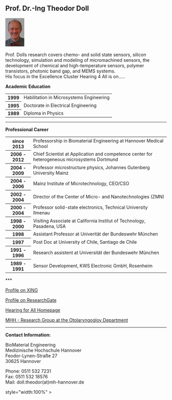 ## Prof. Dr.-Ing Theodor Doll

![Image Theo Doll](Theo.png)

Prof. Dolls research covers chemo- and solid state sensors, silicon technology, simulation and modeling of micromachined sensors, the development of chemical and high-temperature sensors, polymer transistors, photonic band gap, and MEMS systems.   
His focus in the Excellence Cluster Hearing 4 All is on.....



**Academic Education**

<table>
<tr><th>1999<td> Habilitation in Microsystems Engineering <tr>
<tr><th>1995<td> Doctorate in Electrical Engineering <tr>
<tr><th>1989<td> Diploma in Physics  <tr>
</table>

***
**Professional Career**

 <table bordercolour="transparent">
  <tr >
    <th>since 2013</th>
    <td> Professorship in Biomaterial Engineering at Hannover Medical School</td>
   
  <tr>
  <tr>
    <th>2006 - 2012</th>
    <td>Chief Scientist at Application and competence center for heterogeneous microsystems Dortmund </td>
   
  <tr>
<tr>
    <th>2004 - 2009</th>
    <td>Professor microstructure physics, Johannes Gutenberg University Mainz</td>
   
  <tr>
<tr>
    <th>2004 - 2006</th>
    <td>Mainz Institute of Microtechnology, CEO/CSO</td>
   
  <tr>
<tr>
    <th>2002 - 2004</th>
    <td>Director of the Center of Micro- and Nanotechnologies (ZMN)</td>
   
  <tr>
<tr>
    <th>2000 - 2004</th>
    <td>Professor solid-state electronics, Technical University Ilmenau</td>
   
  <tr>
<tr>
    <th>1998 - 2000</th>
    <td>Visiting Associate at California Institut of Technology, Pasadena, USA  </td>
   
  <tr>
<tr>
    <th>1998</th>
    <td>Assistant Professor at Univerität der Bundeswehr München</td>
   
  <tr>
<tr>
    <th>1997</th>
    <td>Post Doc at University of Chile, Santiago de Chile </td>
   
  <tr>
<tr>
    <th>1991 - 1996</th>
    <td>Research assistent at Universität der Bundeswehr München</td>
   
  <tr>
<tr>
    <th>1989 - 1991</th>
    <td> Sensor Development, KWS Electronic GmbH, Rosenheim</td>
   
  <tr>
</table> 
***

[Profile on XING](https://www.xing.com/profile/Theodor_Doll)

[Profile on ResearchGate](http://www.researchgate.net/profile/Theodor_Doll)

[Hearing for All Homepage](http://hearing4all.eu/EN/)

[MHH - Research Group at the Otolaryngogloy Department](http://www.mh-hannover.de/18078.98.html?&L=1&no_cache=1)
***

**Contact Information:**

BioMaterial Engineering    
Medizinische Hochschule Hannover    
Feodor-Lynen-Straße 27    
30625 Hannover

Phone: 0511 532 7231   
Fax: 0511 532 18576   
Mail: doll.theodor(at)mh-hannover.de   

 style="width:100%" >
<table > 
<background-color= "#FFFFFF"> 
<padding: 10px 20px

